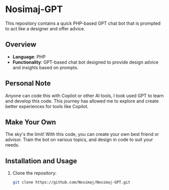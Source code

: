 # Nosimaj-GPT

This repository contains a quick PHP-based GPT chat bot that is prompted to act like a designer and offer advice.

## Overview

- **Language**: PHP
- **Functionality**: GPT-based chat bot designed to provide design advice and insights based on prompts.

## Personal Note

Anyone can code this with Copilot or other AI tools, I took used GPT to learn and develop this code. This journey has allowed me to explore and create better experiences for tools like Copilot.

## Make Your Own

The sky's the limit! With this code, you can create your own best friend or advisor. Train the bot on various topics, and design in code to suit your needs.

## Installation and Usage

1. Clone the repository:
   ```bash
   git clone https://github.com/Nosimaj/Nosimaj-GPT.git
